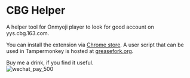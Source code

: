 # CBG Helper
A helper tool for Onmyoji player to look for good account on yys.cbg.163.com. 

You can install the extension via [Chrome store](https://chrome.google.com/webstore/detail/cbg-helper/ijienmgicgdigaakalodmjejkbffecgf).
A user script that can be used in Tampermonkey is hosted at [greasefork.org](https://greasyfork.org/en/scripts/406264-cbg-helper).

Buy me a drink, if you find it useful.  
![wechat_pay_500](https://user-images.githubusercontent.com/1820220/141073451-94b28edd-4ebd-4aca-b512-e9ba33fb5ad4.png)
